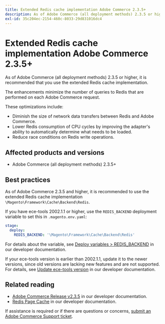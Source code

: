 ```yaml
---
title: Extended Redis cache implementation Adobe Commerce 2.3.5+
description: As of Adobe Commerce (all deployment methods) 2.3.5 or higher, it is recommended that you use the extended Redis cache implementation.
exl-id: 35c204ec-2154-460c-8033-29d831016dc4
---
```

# Extended Redis cache implementation Adobe Commerce 2.3.5+

As of Adobe Commerce (all deployment methods) 2.3.5 or higher, it is recommended that you use the extended Redis cache implementation.

The enhancements minimize the number of queries to Redis that are performed on each Adobe Commerce request.

These optimizations include:

* Diminish the size of network data transfers between Redis and Adobe Commerce.
* Lower Redis consumption of CPU cycles by improving the adapter's ability to automatically determine what needs to be loaded.
* Reduce race conditions on Redis write operations.

## Affected products and versions

* Adobe Commerce (all deployment methods) 2.3.5+

## Best practices

As of Adobe Commerce 2.3.5 and higher, it is recommended to use the extended Redis cache implementation `\Magento\Framework\Cache\Backend\Redis`.

If you have ece-tools 2002.1.1 or higher, use the `REDIS_BACKEND` deployment variable to set this in `.magento.env.yaml`:

```yaml
stage:
  deploy:
    REDIS_BACKEND: '\Magento\Framework\Cache\Backend\Redis'
```

For details about the variable, see [Deploy variables > REDIS_BACKEND](https://devdocs.magento.com/cloud/env/variables-deploy.html#redis_backend) in our developer documentation.

If your ece-tools version is earlier than 2002.1.1, update it to the newer versions, since old versions are lacking new features and are not supported. For details, see [Update ece-tools version](https://devdocs.magento.com/cloud/project/ece-tools-update.html) in our developer documentation.

## Related reading

* [Adobe Commerce Release v2.3.5](https://devdocs.magento.com/guides/v2.3/release-notes/release-notes-2-3-5-commerce.html#performance-boosts) in our developer documentation.
* [Redis Page Cache](https://devdocs.magento.com/guides/v2.3/config-guide/redis/redis-pg-cache.html) in our developer documentation.

If assistance is required or if there are questions or concerns, [submit an Adobe Commerce Support ticket](/help/help-center-guide/help-center/magento-help-center-user-guide.md#submit-ticket).

